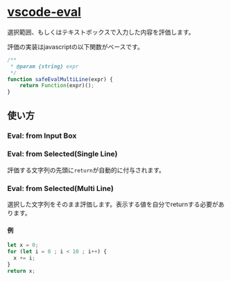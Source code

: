 # [vscode-eval](https://marketplace.visualstudio.com/items?itemName=kamiyaowl.eval)

選択範囲、もしくはテキストボックスで入力した内容を評価します。

評価の実装はjavascriptの以下関数がベースです。

```js
/**
 * @param {string} expr
 */
function safeEvalMultiLine(expr) {
	return Function(expr)();
}
```

## 使い方

### Eval: from Input Box
### Eval: from Selected(Single Line)

評価する文字列の先頭に`return`が自動的に付与されます。

### Eval: from Selected(Multi Line)

選択した文字列をそのまま評価します。表示する値を自分でreturnする必要があります。

#### 例

```js
let x = 0;
for (let i = 0 ; i < 10 ; i++) {
  x += i;
}
return x;
```
